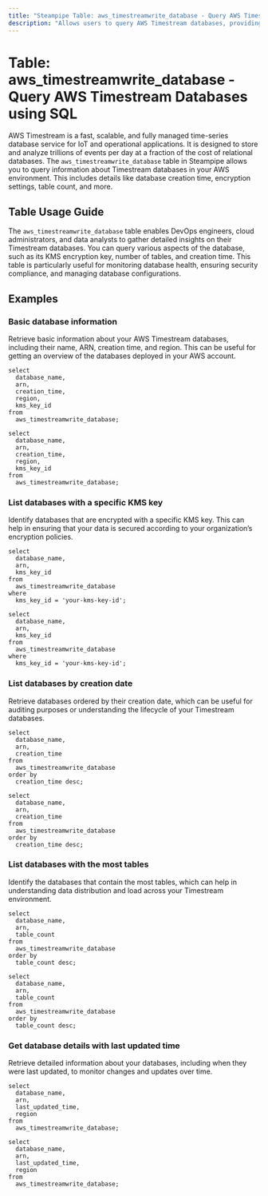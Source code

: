 ```yaml
---
title: "Steampipe Table: aws_timestreamwrite_database - Query AWS Timestream Databases using SQL"
description: "Allows users to query AWS Timestream databases, providing detailed information on database configurations, statuses, and associated tables."
---
```


# Table: aws_timestreamwrite_database - Query AWS Timestream Databases using SQL

AWS Timestream is a fast, scalable, and fully managed time-series database service for IoT and operational applications. It is designed to store and analyze trillions of events per day at a fraction of the cost of relational databases. The `aws_timestreamwrite_database` table in Steampipe allows you to query information about Timestream databases in your AWS environment. This includes details like database creation time, encryption settings, table count, and more.

## Table Usage Guide

The `aws_timestreamwrite_database` table enables DevOps engineers, cloud administrators, and data analysts to gather detailed insights on their Timestream databases. You can query various aspects of the database, such as its KMS encryption key, number of tables, and creation time. This table is particularly useful for monitoring database health, ensuring security compliance, and managing database configurations.

## Examples

### Basic database information
Retrieve basic information about your AWS Timestream databases, including their name, ARN, creation time, and region. This can be useful for getting an overview of the databases deployed in your AWS account.

```sql+postgres
select
  database_name,
  arn,
  creation_time,
  region,
  kms_key_id
from
  aws_timestreamwrite_database;
```

```sql+sqlite
select
  database_name,
  arn,
  creation_time,
  region,
  kms_key_id
from
  aws_timestreamwrite_database;
```

### List databases with a specific KMS key
Identify databases that are encrypted with a specific KMS key. This can help in ensuring that your data is secured according to your organization’s encryption policies.

```sql+postgres
select
  database_name,
  arn,
  kms_key_id
from
  aws_timestreamwrite_database
where
  kms_key_id = 'your-kms-key-id';
```

```sql+sqlite
select
  database_name,
  arn,
  kms_key_id
from
  aws_timestreamwrite_database
where
  kms_key_id = 'your-kms-key-id';
```

### List databases by creation date
Retrieve databases ordered by their creation date, which can be useful for auditing purposes or understanding the lifecycle of your Timestream databases.

```sql+postgres
select
  database_name,
  arn,
  creation_time
from
  aws_timestreamwrite_database
order by
  creation_time desc;
```

```sql+sqlite
select
  database_name,
  arn,
  creation_time
from
  aws_timestreamwrite_database
order by
  creation_time desc;
```

### List databases with the most tables
Identify the databases that contain the most tables, which can help in understanding data distribution and load across your Timestream environment.

```sql+postgres
select
  database_name,
  arn,
  table_count
from
  aws_timestreamwrite_database
order by
  table_count desc;
```

```sql+sqlite
select
  database_name,
  arn,
  table_count
from
  aws_timestreamwrite_database
order by
  table_count desc;
```

### Get database details with last updated time
Retrieve detailed information about your databases, including when they were last updated, to monitor changes and updates over time.

```sql+postgres
select
  database_name,
  arn,
  last_updated_time,
  region
from
  aws_timestreamwrite_database;
```

```sql+sqlite
select
  database_name,
  arn,
  last_updated_time,
  region
from
  aws_timestreamwrite_database;
```